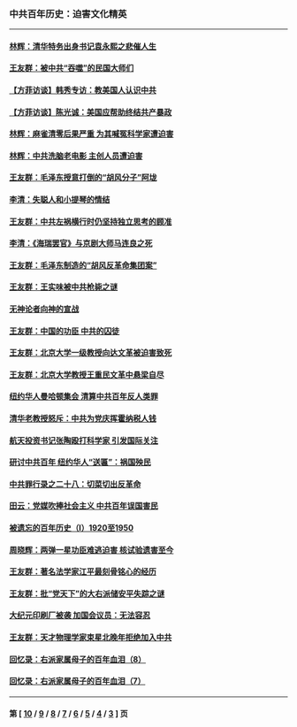 ### 中共百年历史：迫害文化精英
---
#### [林辉：清华特务出身书记袁永熙之悲催人生](../../pages/nf1176111/n13997413.md?05290430) 
#### [王友群：被中共“吞噬”的民国大师们](../../pages/nf1176111/n13942620.md?05290430) 
#### [【方菲访谈】韩秀专访：教美国人认识中共](../../pages/nf1176111/n13821310.md?05290430) 
#### [【方菲访谈】陈光诚：美国应帮助终结共产暴政](../../pages/nf1176111/n13759521.md?05290430) 
#### [林辉：麻雀清零后果严重 为其喊冤科学家遭迫害](../../pages/nf1176111/n13746900.md?05290430) 
#### [林辉：中共洗脑老电影 主创人员遭迫害](../../pages/nf1176111/n13699437.md?05290430) 
#### [王友群：毛泽东授意打倒的“胡风分子”阿垅](../../pages/nf1176111/n13592541.md?05290430) 
#### [李清：失聪人和小提琴的情结](../../pages/nf1176111/n13459280.md?05290430) 
#### [王友群：中共左祸横行时仍坚持独立思考的顾准](../../pages/nf1176111/n13444722.md?05290430) 
#### [李清：《海瑞罢官》与京剧大师马连良之死](../../pages/nf1176111/n13412316.md?05290430) 
#### [王友群：毛泽东制造的“胡风反革命集团案”](../../pages/nf1176111/n13324909.md?05290430) 
#### [王友群：王实味被中共枪毙之谜](../../pages/nf1176111/n13307502.md?05290430) 
#### [无神论者向神的宣战](../../pages/nf1176111/n13281535.md?05290430) 
#### [王友群：中国的功臣 中共的囚徒](../../pages/nf1176111/n13291790.md?05290430) 
#### [王友群：北京大学一级教授向达文革被迫害致死](../../pages/nf1176111/n13150966.md?05290430) 
#### [王友群：北京大学教授王重民文革中悬梁自尽](../../pages/nf1176111/n13084645.md?05290430) 
#### [纽约华人曼哈顿集会 清算中共百年反人类罪](../../pages/nf1176111/n13084157.md?05290430) 
#### [清华老教授怒斥：中共为党庆挥霍纳税人钱](../../pages/nf1176111/n13071430.md?05290430) 
#### [航天投资书记张陶殴打科学家 引发国际关注](../../pages/nf1176111/n13069132.md?05290430) 
#### [研讨中共百年 纽约华人“送匾”：祸国殃民](../../pages/nf1176111/n13057367.md?05290430) 
#### [中共罪行录之二十八：切菜切出反革命](../../pages/nf1176111/n13030600.md?05290430) 
#### [田云：党媒吹捧社会主义 中共百年误国害民](../../pages/nf1176111/n13006682.md?05290430) 
#### [被遗忘的百年历史（I）1920至1950](../../pages/nf1176111/n12986411.md?05290430) 
#### [周晓辉：两弹一星功臣难逃迫害 核试验遗害至今](../../pages/nf1176111/n12974997.md?05290430) 
#### [王友群：著名法学家江平最刻骨铭心的经历](../../pages/nf1176111/n12970787.md?05290430) 
#### [王友群：批“党天下”的大右派储安平失踪之谜](../../pages/nf1176111/n12954229.md?05290430) 
#### [大纪元印刷厂被袭 加国会议员：无法容忍](../../pages/nf1176111/n12883028.md?05290430) 
#### [王友群：天才物理学家束星北晚年拒绝加入中共](../../pages/nf1176111/n12792913.md?05290430) 
#### [回忆录：右派家属母子的百年血泪（8）](../../pages/nf1176111/n12706196.md?05290430) 
#### [回忆录：右派家属母子的百年血泪（7）](../../pages/nf1176111/n12706191.md?05290430) 

---
#### 第 [ [10](./10.md?05290430) / [9](./9.md?05290430) / [8](./8.md?05290430) / [7](./7.md?05290430) / [6](./6.md?05290430) / [5](./5.md?05290430) / [4](./4.md?05290430) / [3](./3.md?05290430) ] 页
